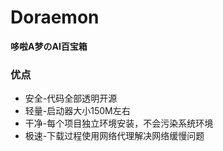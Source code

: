 # Doraemon

**哆啦A梦のAI百宝箱**

### 优点

- 安全-代码全部透明开源
- 轻量-启动器大小150M左右
- 干净-每个项目独立环境安装，不会污染系统环境
- 极速-下载过程使用网络代理解决网络缓慢问题
